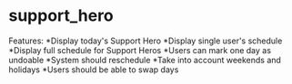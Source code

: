 # support_hero

Features:
  *Display today's Support Hero
  *Display single user's schedule 
  *Display full schedule for Support Heros
  *Users can mark one day as undoable
    *System should reschedule
    *Take into account weekends and holidays
  *Users should be able to swap days

